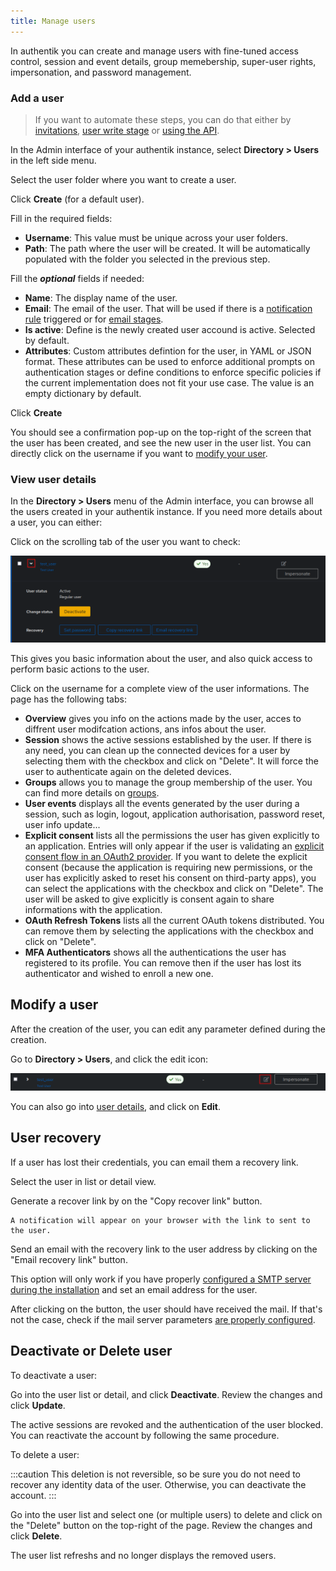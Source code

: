 ```yaml
---
title: Manage users
---
```


In authentik you can create and manage users with fine-tuned access control, session and event details, group memebership, super-user rights, impersonation, and password management.

### Add a user

> If you want to automate these steps, you can do that either by [invitations](./invitation.md), [user write stage](../../flow/stages/user_write.md) or [using the API](/developer-docs/api/browser).

In the Admin interface of your authentik instance, select **Directory > Users** in the left side menu.

 Select the user folder where you want to create a user.

Click **Create** (for a default user).

Fill in the required fields:

-   **Username**: This value must be unique across your user folders.
-   **Path**: The path where the user will be created. It will be automatically populated with the folder you selected in the previous step.

Fill the **_optional_** fields if needed:

-   **Name**: The display name of the user.
 -   **Email**: The email of the user. That will be used if there is a [notification rule](../../events/notifications.md) triggered or for [email stages](../../flow/stages/email/index.mdx).
-   **Is active**: Define is the newly created user accound is active. Selected by default.
-   **Attributes**: Custom attributes defintion for the user, in YAML or JSON format. These attributes can be used to enforce additional prompts on authentication stages or define conditions to enforce specific policies if the current implementation does not fit your use case. The value is an empty dictionary by default.

Click **Create**

You should see a confirmation pop-up on the top-right of the screen that the user has been created, and see the new user in the user list.
You can directly click on the username if you want to [modify your user](./user_basic_operations.md#modify-a-user).

### View user details

In the **Directory > Users** menu of the Admin interface, you can browse all the users created in your authentik instance. If you need more details about a user, you can either:

Click on the scrolling tab of the user you want to check:

![](./user_quick_overview.png)

This gives you basic information about the user, and also quick access to perform basic actions to the user.

Click on the username for a complete view of the user informations. The page has the following tabs:

   * **Overview** gives you info on the actions made by the user, acces to diffrent user modifcation actions, ans infos about the user.
   * **Session** shows the active sessions established by the user. If there is any need, you can clean up the connected devices for a user by selecting them with the checkbox and click on "Delete". It will force the user to authenticate again on the deleted devices.
   * **Groups** allows you to manage the group membership of the user. You can find more details on [groups](../group.md).
   * **User events** displays all the events generated by the user during a session, such as login, logout, application authorisation, password reset, user info update...
   * **Explicit consent** lists all the permissions the user has given explicitly to an application. Entries will only appear if the user is validating an [explicit consent flow in an OAuth2 provider](../../providers/oauth2/index.md). If you want to delete the explicit consent (because the application is requiring new permissions, or the user has explicitly asked to reset his consent on third-party apps), you can select the applications with the checkbox and click on "Delete". The user will be asked to give explicitly is consent again to share informations with the application.
   * **OAuth Refresh Tokens** lists all the current OAuth tokens distributed. You can remove them by selecting the applications with the checkbox and click on "Delete".
* **MFA Authenticators** shows all the authentications the user has registered to its profile. You can remove then if the user has lost its authenticator and wished to enroll a new one.

## Modify a user

After the creation of the user, you can edit any parameter defined during the creation.

Go to **Directory > Users**, and click the edit icon:

![](./user_quick_edit.png)
    
You can also go into [user details](#user-details), and click on **Edit**.

## User recovery

If a user has lost their credentials, you can email them a recovery link.

Select the user in list or detail view.

Generate a recover link by on the "Copy recover link" button.

    A notification will appear on your browser with the link to sent to the user.

Send an email with the recovery link to the user address by clicking on the "Email recovery link" button.
    
This option will only work if you have properly [configured a SMTP server during the installation](../../installation/docker-compose.md#email-configuration-optional-but-recommended) and set an email address for the user.

After clicking on the button, the user should have received the mail. If that's not the case, check if the mail server parameters [are properly configured](../../troubleshooting/emails.md).

## Deactivate or Delete user

To deactivate a user:

Go into the user list or detail, and click **Deactivate**.
Review the changes and click **Update**.

The active sessions are revoked and the authentication of the user blocked. You can reactivate the account by following the same procedure.

To delete a user:

:::caution
This deletion is not reversible, so be sure you do not need to recover any identity data of the user.
Otherwise, you can deactivate the account.
:::

Go into the user list and select one (or multiple users) to delete and click on the "Delete" button on the top-right of the page.
Review the changes and click **Delete**.

The user list refreshs and no longer displays the removed users.
